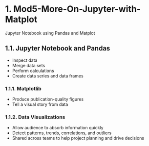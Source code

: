 # 1. Mod5-More-On-Jupyter-with-Matplot

Jupyter Notebook using Pandas and Matplot

## 1.1. Jupyter Notebook and Pandas

- Inspect data
- Merge data sets
- Perform calculations
- Create data series and data frames

### 1.1.1. Matplotlib

- Produce publication-quality figures
- Tell a visual story from data

### 1.1.2. Data Visualizations

- Allow audience to absorb information quickly
- Detect patterns, trends, correlations, and outliers
- Shared across teams to help project planning and drive decisions
